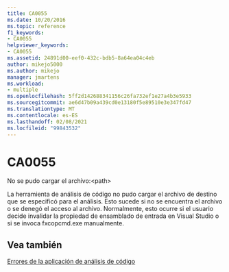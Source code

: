 ```yaml
---
title: CA0055
ms.date: 10/20/2016
ms.topic: reference
f1_keywords:
- CA0055
helpviewer_keywords:
- CA0055
ms.assetid: 24891d00-eef0-432c-bdb5-8a64ea04c4eb
author: mikejo5000
ms.author: mikejo
manager: jmartens
ms.workload:
- multiple
ms.openlocfilehash: 5ff2d142688341156c26fa732ef1e27a4b3e5933
ms.sourcegitcommit: ae6d47b09a439cd0e13180f5e89510e3e347fd47
ms.translationtype: MT
ms.contentlocale: es-ES
ms.lasthandoff: 02/08/2021
ms.locfileid: "99843532"
---
```

# <a name="ca0055"></a>CA0055
No se pudo cargar el archivo:\<path>

La herramienta de análisis de código no pudo cargar el archivo de destino que se especificó para el análisis. Esto sucede si no se encuentra el archivo o se denegó el acceso al archivo. Normalmente, esto ocurre si el usuario decide invalidar la propiedad de ensamblado de entrada en Visual Studio o si se invoca fxcopcmd.exe manualmente.

## <a name="see-also"></a>Vea también
[Errores de la aplicación de análisis de código](../code-quality/code-analysis-application-errors.md)
